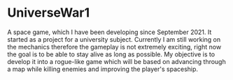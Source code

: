 # UniverseWar1
A space game, which I have been developing since September 2021. It started as a project for a university subject.
Currently I am still working on the mechanics therefore the gameplay is not extremely exciting, right now the goal is to be able to stay alive as long as possible. My objective is to develop it into a rogue-like game which will be based on advancing through a map while killing enemies and improving the player's spaceship.
